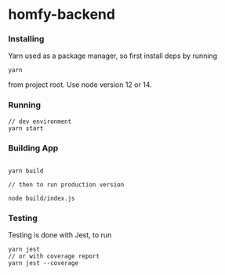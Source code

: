 # homfy-backend


### Installing

Yarn used as a package manager, so first install deps by running

```
yarn
```

from project root. Use node version 12 or 14.


### Running


```
// dev environment
yarn start 
```

### Building App

```

yarn build

// then to run production version

node build/index.js

```

### Testing

Testing is done with Jest, to run

```
yarn jest 
// or with coverage report
yarn jest --coverage
```
